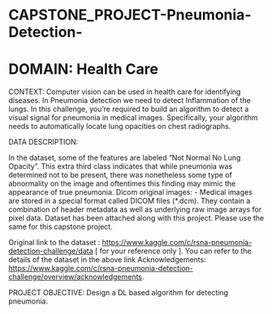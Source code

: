 # CAPSTONE_PROJECT-Pneumonia-Detection-
# DOMAIN: Health Care

CONTEXT: Computer vision can be used in health care for identifying diseases. In Pneumonia detection we need to detect Inflammation of the lungs. In this challenge, you’re required to build an algorithm to detect a visual signal for pneumonia in medical images. Specifically, your algorithm needs to automatically locate lung opacities on chest radiographs.

DATA DESCRIPTION:

In the dataset, some of the features are labeled “Not Normal No Lung Opacity”. This extra third class indicates that while pneumonia was determined not to be present, there was nonetheless some type of abnormality on the image and oftentimes this finding may mimic the appearance of true pneumonia. Dicom original images: - Medical images are stored in a special format called DICOM files (*.dcm). They contain a combination of header metadata as well as underlying raw image arrays for pixel data.
Dataset has been attached along with this project. Please use the same for this capstone project.

Original link to the dataset : https://www.kaggle.com/c/rsna-pneumonia-detection-challenge/data [ for your reference only ]. You can refer to the details of the dataset in the above link
Acknowledgements: https://www.kaggle.com/c/rsna-pneumonia-detection-challenge/overview/acknowledgements.

PROJECT OBJECTIVE: Design a DL based algorithm for detecting pneumonia.
